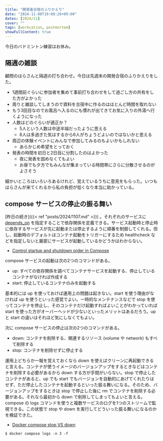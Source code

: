 ```yaml
---
title: "開発者合宿のふりかえり"
date: "2024-11-08T10:08:26+09:00"
dates: [2024/11]
cover: ""
tags: [workcation, postmortem]
showFullContent: true
---
```


今日のバドミントン練習はお休み。

## 隔週の雑談

顧問のはらさんと隔週の打ち合わせ。今日は先週末の開発合宿のふりかえりをした。

* 1週間前ぐらいに参加者を集めて事前打ち合わせをして過ごし方の共有をした方がよかった
* 周りと雑談してしまうので資料を合宿中に作るのはほとんど時間を取れない
* もう3回目なのでお風呂へ入るのにも慣れが出てきてお気に入りの外湯へ行くようになった
* 人数はどのぐらいが適正か？
  * 5人という人数は中途半端だったように思える
  * 8人は多過ぎた気はするから6人がちょうどよいのではないかと思える
* 周辺の体験イベントにみんなで参加してみるのもよいかもしれない
  * あらかじめ希望をとっておく
* 発表の時間を初日と2日目に分割したのはよかった
  * 夜に発表を固めなくてもよい
  * お昼でも夕方でもみんなが集まっている時間帯にさらに分散させるのがよさそう

細かいところはいろいろあるけれど、覚えているうちに意見をもらった。いつもはらさんが来てくれるから私の負担が低くなり本当に助かっている。

## compose サービスの停止の振る舞い

[昨日の続き]({{< ref "posts/2024/1107.md" >}}) 。それぞれのサービスに [depends_on](https://docs.docker.com/reference/compose-file/services/#depends_on) を指定することで依存関係を定義できる。サービス起動時と停止時に依存するサービスが先に起動または停止するように順番を制御してくれる。但し、起動時のデフォルトはコンテナ起動をトリガーにするため healthcheck などを指定しないと厳密にサービスが起動しているかどうかはわからない。

* [Control startup and shutdown order in Compose](https://docs.docker.com/compose/how-tos/startup-order/)

compose サービスの起動は次の2つのコマンドがある。

* up: すべての依存関係を調べてコンテナサービスを起動する、停止しているコンテナがなければ作成する
* start: 停止しているコンテナのみを起動する

基本的には up を使っておけば運用上の問題は起きない。start を使う理由がなければ up を使うといった感覚でよい。一時的なメンテナンスなどで stop を使ってコンテナを停止し、そのコンテナだけ起動すればよいことがわかっていれば start を使った方がオーバーヘッドが少ないといったメリットはあるだろう。up と start の違いはそれほど気にしなくてもよい。

次に compose サービスの停止は次の2つのコマンドがある。

* down: コンテナを削除する、関連するリソース (volume や network) もすべて削除する
* stop: コンテナを削除せずに停止する

運用上どちらか一報を覚えておくなら down を使えばクリーンに再起動できると言える。コンテナが使うイメージのバージョンアップをするときなどはコンテナを削除する必要があるから down する方が手間がいらない。stop で停止したコンテナがあると、up でも start でもバージョンを自動的にあげてくれたりはせず、ただ停止したコンテナを起動するといった振る舞いになる。そのため、バージョンアップをするときは stop で停止した後に rm でコンテナを削除する必要がある。それなら最初から down で削除してしまってもよいと言える。compose の logs コマンドを使うと複数サービスのログを1つのストリームで監視できる。この状態で stop や down を実行してどういった振る舞いになるのかを検証できた。

* [Docker compose stop VS down](https://medium.com/@laurap_85411/docker-compose-stop-vs-down-e4e8d6515a85)

```
$ docker compose logs -n 3 -f
```
